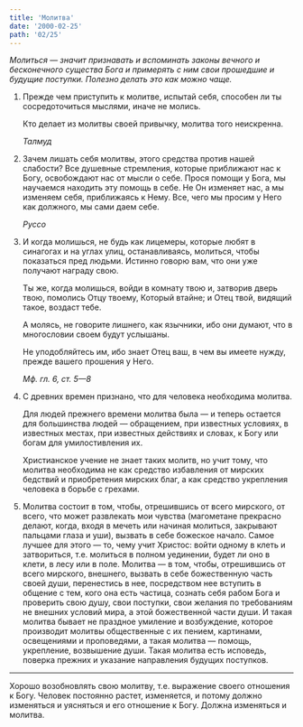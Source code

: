 ```yaml
---
title: 'Молитва'
date: '2000-02-25'
path: '02/25'
---
```


*Молиться — значит признавать и вспоминать законы вечного и бесконечного существа Бога и примерять с ним свои прошедшие и будущие поступки. Полезно делать это как можно чаще.*

1.
    Прежде чем приступить к молитве, испытай себя, способен ли ты сосредоточиться мыслями, иначе не молись.

    Кто делает из молитвы своей привычку, молитва того неискренна.

    *Талмуд*

2.
    Зачем лишать себя молитвы, этого средства против нашей слабости? Все душевные стремления, которые приближают нас к Богу, освобождают нас от мысли о себе. Прося помощи у Бога, мы научаемся находить эту помощь в себе. Не Он изменяет нас, а мы изменяем себя, приближаясь к Нему. Все, чего мы просим у Него как должного, мы сами даем себе.

    *Руссо*

3.
    И когда молишься, не будь как лицемеры, которые любят в синагогах и на углах улиц, останавливаясь, молиться, чтобы показаться пред людьми. Истинно говорю вам, что они уже получают награду свою.

    Ты же, когда молишься, войди в комнату твою и, затворив дверь твою, помолись Отцу твоему, Который втайне; и Отец твой, видящий такое, воздаст тебе.

    А молясь, не говорите лишнего, как язычники, ибо они думают, что в многословии своем будут услышаны.

    Не уподобляйтесь им, ибо знает Отец ваш, в чем вы имеете нужду, прежде вашего прошения у Него.

    *Мф. гл. 6, ст. 5—8*

4.
    С древних времен признано, что для человека необходима молитва.

    Для людей прежнего времени молитва была — и теперь остается для большинства людей — обращением, при известных условиях, в известных местах, при известных действиях и словах, к Богу или богам для умилостивления их.

    Христианское учение не знает таких молитв, но учит тому, что молитва необходима не как средство избавления от мирских бедствий и приобретения мирских благ, а как средство укрепления человека в борьбе с грехами.

5.
    Молитва состоит в том, чтобы, отрешившись от всего мирского, от всего, что может развлекать мои чувства (магометане прекрасно делают, когда, входя в мечеть или начиная молиться, закрывают пальцами глаза и уши), вызвать в себе божеское начало. Самое лучшее для этого — то, чему учит Христос: войти одному в клеть и затвориться, т.е. молиться в полном уединении, будет ли оно в клети, в лесу или в поле. Молитва — в том, чтобы, отрешившись от всего мирского, внешнего, вызвать в себе божественную часть своей души, перенестись в нее, посредством нее вступить в общение с тем, кого она есть частица, сознать себя рабом Бога и проверить свою душу, свои поступки, свои желания по требованиям не внешних условий мира, а этой божественной части души. И такая молитва бывает не праздное умиление и возбуждение, которое производит молитвы общественные с их пением, картинами, освещениями и проповедями, а такая молитва — помощь, укрепление, возвышение души. Такая молитва есть исповедь, поверка прежних и указание направления будущих поступков.

---

Хорошо возобновлять свою молитву, т.е. выражение своего отношения к Богу. Человек постоянно растет, изменяется, и потому должно изменяться и уясняться и его отношение к Богу. Должна изменяться и молитва.
